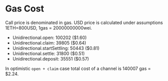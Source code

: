 # Gas Cost

Call price is denominated in gas. USD price is calculated under assumptions 1ETH=800USD, 1gas = 20000000000wei. 

- Unidirectional.open: 100202 ($1.60)
- Unidirectional.claim: 39805 ($0.64)
- Unidirectional.startSettling: 50443 ($0.81)
- Unidirectional.settle: 31800 ($0.51)
- Unidirectional.deposit: 35551 ($0.57)

In optimistic `open + claim` case total cost of a channel is  140007 gas = $2.24. 
